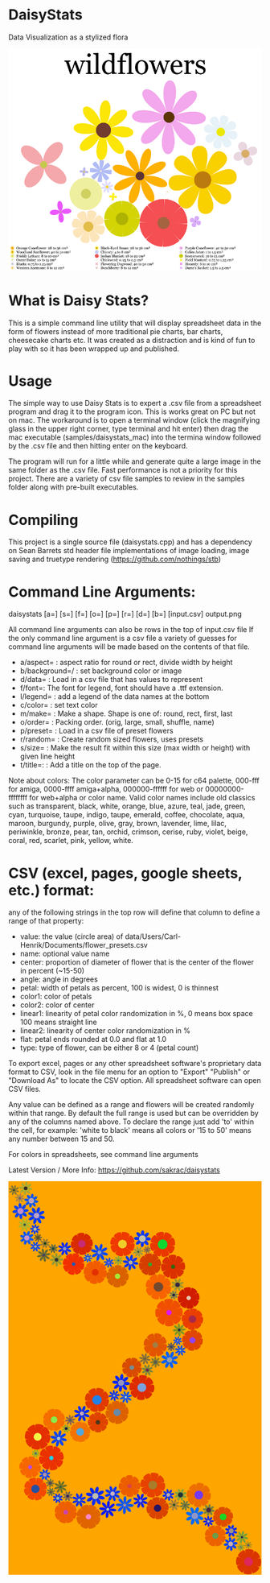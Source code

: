 # DaisyStats

Data Visualization as a stylized flora

![wildflowers](/media/wildflowers.png)

# What is Daisy Stats?

This is a simple command line utility that will display spreadsheet data in the form of flowers instead of more traditional pie charts, bar charts, cheesecake charts etc. It was created as a distraction and is kind of fun to play with so it has been wrapped up and published.

# Usage

The simple way to use Daisy Stats is to expert a .csv file from a spreadsheet program and drag it to the program icon. This is works great on PC but not on mac. The workaround is to open a terminal window (click the magnifying glass in the upper right corner, type terminal and hit enter) then drag the mac executable (samples/daisystats_mac) into the termina window followed by the .csv file and then hitting enter on the keyboard.

The program will run for a little while and generate quite a large image in the same folder as the .csv file. Fast performance is not a priority for this project. There are a variety of csv file samples to review in the samples folder along with pre-built executables.

# Compiling

This project is a single source file (daisystats.cpp) and has a dependency on Sean Barrets std header file implementations of image loading, image saving and truetype rendering (https://github.com/nothings/stb)

# Command Line Arguments:

daisystats [a=<num>] [s=<num>] [f=<shape>] [o=<condition>] [p=<csv file>] [r=<num>] [d=<csv file>] [b=<color>] [input.csv] output.png

All command line arguments can also be rows in the top of input.csv file
If the only command line argument is a csv file a variety of guesses for command line arguments will be made based on the contents of that file.

* a/aspect=<num> : aspect ratio for round or rect, divide width by height
* b/background=<color>/<image file> : set background color or image
* d/data=<csv file> : Load in a csv file that has values to represent
* f/font=<font>: The font for legend, font should have a .ttf extension.
* l/legend=<height> : add a legend of the data names at the bottom
* c/color=<color> : set text color
* m/make=<shape> : Make a shape. Shape is one of: round, rect, first, last
* o/order=<condition> : Packing order. (orig, large, small, shuffle, name)
* p/preset=<csv file> : Load in a csv file of preset flowers
* r/random=<num> : Create <num> random sized flowers, uses presets
* s/size=<num> : Make the result fit within this size (max width or height) with given line height
* t/title=<size>:<name> : Add a title on the top of the page.

 Note about colors:
   The color parameter can be 0-15 for c64 palette, 000-fff for amiga, 0000-ffff amiga+alpha,
   000000-ffffff for web or 00000000-ffffffff for web+alpha or color name. Valid color
   names include old classics such as transparent, black, white, orange, blue, azure,
   teal, jade, green, cyan, turquoise, taupe, indigo, taupe, emerald, coffee, chocolate,
   aqua, maroon, burgundy, purple, olive, gray, brown, lavender, lime, lilac,
   periwinkle, bronze, pear, tan, orchid, crimson, cerise, ruby, violet, beige, coral,
   red, scarlet, pink, yellow, white.



# CSV (excel, pages, google sheets, etc.) format:

 any of the following strings in the top row will define that column to define a range of that property:
* value: the value (circle area) of data/Users/Carl-Henrik/Documents/flower_presets.csv
* name: optional value name
* center: proportion of diameter of flower that is the center of the flower in percent (~15-50)
* angle: angle in degrees
* petal: width of petals as percent, 100 is widest, 0 is thinnest
* color1: color of petals
* color2: color of center
* linear1: linearity of petal color randomization in %, 0 means box space 100 means straight line
* linear2: linearity of center color randomization in %
* flat: petal ends rounded at 0.0 and flat at 1.0
* type: type of flower, can be either 8 or 4 (petal count)

 To export excel, pages or any other spreadsheet software's proprietary data format to CSV, look in the file menu for an option to "Export" "Publish" or "Download As" to locate the CSV option. All spreadsheet software can open CSV files.

 Any value can be defined as a range and flowers will be created randomly within that range. By default the full range is used but can be overridden by any of the columns named above. To declare the range just add 'to' within the cell, for example: 'white to black' means all colors or '15 to 50' means any number between 15 and 50.

 For colors in spreadsheets, see command line arguments

Latest Version / More Info: https://github.com/sakrac/daisystats

![random preset last shuffle](/media/random_rgb_preset_last.png)
